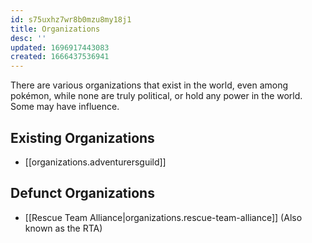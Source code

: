 ```yaml
---
id: s75uxhz7wr8b0mzu8my18j1
title: Organizations
desc: ''
updated: 1696917443083
created: 1666437536941
---
```

There are various organizations that exist in the world, even among pokémon, while none are truly political, or hold any power in the world. Some may have influence.

## Existing Organizations
- [[organizations.adventurersguild]]

## Defunct Organizations
- [[Rescue Team Alliance|organizations.rescue-team-alliance]] (Also known as the RTA)